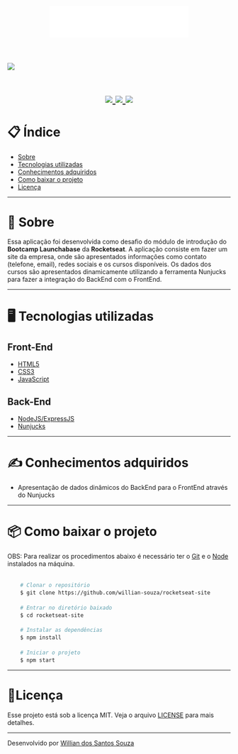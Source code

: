 <h1 align="center">
    <img src="public/img/logo.svg">
<h1>

<h1>
    <img src="public/img/rocketseat.gif">
<h1>

<h1 align = "center">
    <a href="https://www.linkedin.com/in/willian-ssouza/">
        <img src="https://img.shields.io/badge/made%20by-Willian%20Souza-orange">
    </a>
    <a href="https://github.com/willian-souza/rocketseat-site/blob/master/LICENSE">
        <img src="https://img.shields.io/badge/license-MIT-orange">
    </a>    
    <a href="https://frontend.code-inspector.com/public/project/9966/rocketseat-site/dashboard">
        <img src="https://img.shields.io/badge/Code%20Quality%20Score-100-orange">
    </a>
<h1>

# 📋 Índice
- [Sobre](#-sobre)
- [Tecnologias utilizadas](#-tecnologias-utilizadas)
- [Conhecimentos adquiridos](#-conhecimentos-adquiridos)
- [Como baixar o projeto](#-como-baixar-o-projeto)
- [Licença](#-licença)

---

# 📄 Sobre

Essa aplicação foi desenvolvida como desafio do módulo de introdução do **Bootcamp Launchabase** da **Rocketseat**.
A aplicação consiste em fazer um site da empresa, onde são apresentados informações como contato (telefone, email), redes sociais e os cursos disponíveis. Os dados dos cursos são apresentados dinamicamente utilizando a ferramenta Nunjucks para fazer a integração do BackEnd com o FrontEnd.

---

# 🖥 Tecnologias utilizadas
## Front-End
- [HTML5](https://developer.mozilla.org/pt-BR/docs/Web/HTML/HTML5)
- [CSS3](https://developer.mozilla.org/pt-BR/docs/Archive/CSS3)
- [JavaScript](https://developer.mozilla.org/pt-BR/docs/Aprender/JavaScript)

## Back-End
- [NodeJS/ExpressJS](https://developer.mozilla.org/pt-BR/docs/Learn/Server-side/Express_Nodejs/Introdu%C3%A7%C3%A3o)
- [Nunjucks](https://mozilla.github.io/nunjucks/)
---

# ✍ Conhecimentos adquiridos
- Apresentação de dados dinâmicos do BackEnd para o FrontEnd através do Nunjucks
---

# 📦 Como baixar o projeto

 OBS: Para realizar os procedimentos abaixo é necessário ter o [Git](https://git-scm.com/downloads) e o [Node](https://nodejs.org/en/download/) instalados na máquina.

```bash

    # Clonar o repositório
    $ git clone https://github.com/willian-souza/rocketseat-site

    # Entrar no diretório baixado
    $ cd rocketseat-site

    # Instalar as dependências        
    $ npm install 

    # Iniciar o projeto
    $ npm start 

```
---

# 📝Licença
Esse projeto está sob a licença MIT. Veja o arquivo [LICENSE](/LICENSE) para mais detalhes.

---

Desenvolvido por [Willian dos Santos Souza](https://www.linkedin.com/in/willian-ssouza/)
